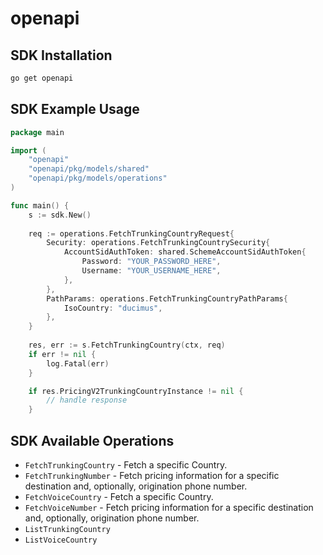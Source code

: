 # openapi

<!-- Start SDK Installation -->
## SDK Installation
```bash
go get openapi
```
<!-- End SDK Installation -->

<!-- Start SDK Example Usage -->
## SDK Example Usage
```go
package main

import (
	"openapi"
	"openapi/pkg/models/shared"
	"openapi/pkg/models/operations"
)

func main() {
	s := sdk.New()
    
    req := operations.FetchTrunkingCountryRequest{
        Security: operations.FetchTrunkingCountrySecurity{
            AccountSidAuthToken: shared.SchemeAccountSidAuthToken{
                Password: "YOUR_PASSWORD_HERE",
                Username: "YOUR_USERNAME_HERE",
            },
        },
        PathParams: operations.FetchTrunkingCountryPathParams{
            IsoCountry: "ducimus",
        },
    }
    
    res, err := s.FetchTrunkingCountry(ctx, req)
    if err != nil {
        log.Fatal(err)
    }

    if res.PricingV2TrunkingCountryInstance != nil {
        // handle response
    }
```
<!-- End SDK Example Usage -->

<!-- Start SDK Available Operations -->
## SDK Available Operations
* `FetchTrunkingCountry` - Fetch a specific Country.
* `FetchTrunkingNumber` - Fetch pricing information for a specific destination and, optionally, origination phone number.
* `FetchVoiceCountry` - Fetch a specific Country.
* `FetchVoiceNumber` - Fetch pricing information for a specific destination and, optionally, origination phone number.
* `ListTrunkingCountry`
* `ListVoiceCountry`

<!-- End SDK Available Operations -->